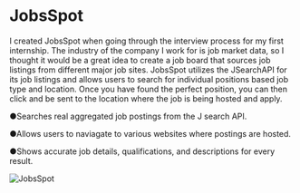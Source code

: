 # JobsSpot

I created JobsSpot when going through the interview process for my first internship. The industry of the company I work for is job market data, so I thought it would be a great idea to create a job board that sources job listings from different major job sites. JobsSpot utilizes the JSearchAPI for its job listings and allows users to search for individual positions based job type and location. Once you have found the perfect position, you can then click and be sent to the location where the job is being hosted and apply. 

●Searches real aggregated job postings from the J search API.

●Allows users to naviagate to various websites where postings are hosted.

●Shows accurate job details, qualifications, and descriptions for every result.


![JobsSpot](https://user-images.githubusercontent.com/113400872/212501752-f9105e31-a582-4cc3-9d58-b374e79753a7.PNG)
